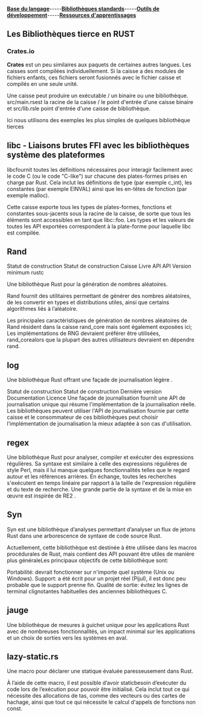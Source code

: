 [**Base du langage**](https://uvsq21807686.github.io/RUST)-----[**Bibliothèques standards**](https://uvsq21807686.github.io/RUST/std)-----[**Outils de développement**](https://uvsq21807686.github.io/RUST/index2)-----[**Ressources d'apprentissages**](https://uvsq21807686.github.io/RUST/rsc)  


## Les Bibliothèques tierce en RUST

### Crates.io

**Crates** est un peu similaires aux paquets de certaines autres langues. Les caisses sont compilées individuellement. Si la caisse a des modules de fichiers enfants, ces fichiers seront fusionnés avec le fichier caisse et compilés en une seule unité.

Une caisse peut produire un exécutable / un binaire ou une bibliothèque. src/main.rsest la racine de la caisse / le point d'entrée d'une caisse binaire et src/lib.rsle point d'entrée d'une caisse de bibliothèque.


Ici nous utilisons  des exemples les plus simples de quelques bibliothèque tierces 

## libc - Liaisons brutes FFI avec les bibliothèques système des plateformes

libcfournit toutes les définitions nécessaires pour interagir facilement avec le code C (ou le code "C-like") sur chacune des plates-formes prises en charge par Rust. Cela inclut les définitions de type (par exemple c_int), les constantes (par exemple EINVAL) ainsi que les en-têtes de fonction (par exemple malloc).

Cette caisse exporte tous les types de plates-formes, fonctions et constantes sous-jacents sous la racine de la caisse, de sorte que tous les éléments sont accessibles en tant que libc::foo. Les types et les valeurs de toutes les API exportées correspondent à la plate-forme pour laquelle libc est compilée.


## Rand
Statut de construction Statut de construction Caisse Livre API API Version minimum rustc

Une bibliothèque Rust pour la génération de nombres aléatoires.

Rand fournit des utilitaires permettant de générer des nombres aléatoires, de les convertir en types et distributions utiles, ainsi que certains algorithmes liés à l’aléatoire.

Les principales caractéristiques de génération de nombres aléatoires de Rand résident dans la caisse rand_core mais sont également exposées ici; Les implémentations de RNG devraient préférer être utilisées, rand_corealors que la plupart des autres utilisateurs devraient en dépendre rand.

## log
Une bibliothèque Rust offrant une façade de journalisation légère .

Statut de construction Statut de construction Dernière version Documentation Licence
Une façade de journalisation fournit une API de journalisation unique qui résume l'implémentation de la journalisation réelle. Les bibliothèques peuvent utiliser l'API de journalisation fournie par cette caisse et le consommateur de ces bibliothèques peut choisir l'implémentation de journalisation la mieux adaptée à son cas d'utilisation.

## regex
Une bibliothèque Rust pour analyser, compiler et exécuter des expressions régulières. Sa syntaxe est similaire à celle des expressions régulières de style Perl, mais il lui manque quelques fonctionnalités telles que le regard autour et les références arrières. En échange, toutes les recherches s'exécutent en temps linéaire par rapport à la taille de l'expression régulière et du texte de recherche. Une grande partie de la syntaxe et de la mise en œuvre est inspirée de RE2 .

## Syn 

Syn est une bibliothèque d’analyses permettant d’analyser un flux de jetons Rust dans une arborescence de syntaxe de code source Rust.

Actuellement, cette bibliothèque est destinée à être utilisée dans les macros procédurales de Rust, mais contient des API pouvant être utiles de manière plus généraleLes principaux objectifs de cette bibliothèque sont:

Portabilité: devrait fonctionner sur n'importe quel système (Unix ou Windows).
Support: a été écrit pour un projet réel (Pijul), il est donc peu probable que le support prenne fin.
Qualité de sortie: évitez les lignes de terminal clignotantes habituelles des anciennes bibliothèques C.

## jauge

Une bibliothèque de mesures à guichet unique pour les applications Rust avec de nombreuses fonctionnalités, 
un impact minimal sur les applications et un choix de sorties vers les systèmes en aval.

## lazy-static.rs

Une macro pour déclarer une statique évaluée paresseusement dans Rust.

À l’aide de cette macro, il est possible d’avoir staticbesoin d’exécuter du code lors de l’exécution pour pouvoir être initialisé. Cela inclut tout ce qui nécessite des allocations de tas, comme des vecteurs ou des cartes de hachage, ainsi que tout ce qui nécessite le calcul d'appels de fonctions non const.

